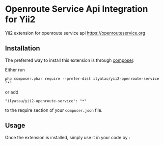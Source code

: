 Openroute Service Api Integration for Yii2
==========================================
Yii2 extension for openroute service api https://openrouteservice.org

Installation
------------

The preferred way to install this extension is through [composer](http://getcomposer.org/download/).

Either run

```
php composer.phar require --prefer-dist ilyatau/yii2-openroute-service "*"
```

or add

```
"ilyatau/yii2-openroute-service": "*"
```

to the require section of your `composer.json` file.


Usage
-----

Once the extension is installed, simply use it in your code by  :

```php
```